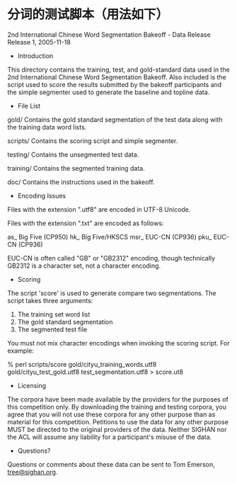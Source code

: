 # 分词的测试脚本（用法如下）

2nd International Chinese Word Segmentation Bakeoff - Data Release
Release 1, 2005-11-18

* Introduction

This directory contains the training, test, and gold-standard data
used in the 2nd International Chinese Word Segmentation Bakeoff. Also
included is the script used to score the results submitted by the
bakeoff participants and the simple segmenter used to generate the
baseline and topline data.

* File List

gold/       Contains the gold standard segmentation of the test data
            along with the training data word lists.

scripts/    Contains the scoring script and simple segmenter.

testing/    Contains the unsegmented test data.

training/   Contains the segmented training data.

doc/        Contains the instructions used in the bakeoff.

* Encoding Issues

Files with the extension ".utf8" are encoded in UTF-8 Unicode.

Files with the extension ".txt" are encoded as follows:

as_    Big Five (CP950)
hk_    Big Five/HKSCS
msr_   EUC-CN (CP936)
pku_   EUC-CN (CP936)

EUC-CN is often called "GB" or "GB2312" encoding, though technically
GB2312 is a character set, not a character encoding.

* Scoring

The script 'score' is used to generate compare two segmentations. The
script takes three arguments:

1. The training set word list
2. The gold standard segmentation
3. The segmented test file

You must not mix character encodings when invoking the scoring
script. For example:

% perl scripts/score gold/cityu_training_words.utf8 \
    gold/cityu_test_gold.utf8 test_segmentation.utf8 > score.ut8

* Licensing

The corpora have been made available by the providers for the purposes
of this competition only. By downloading the training and testing
corpora, you agree that you will not use these corpora for any other
purpose than as material for this competition. Petitions to use the
data for any other purpose MUST be directed to the original providers
of the data. Neither SIGHAN nor the ACL will assume any liability for
a participant's misuse of the data.

* Questions?

Questions or comments about these data can be sent to Tom Emerson,
tree@sighan.org.

